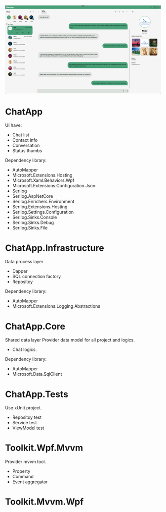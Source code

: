 
![應用截圖](screenshots/main_interface.png)

# ChatApp

UI have:
- Chat list
- Contact info
- Conversation
- Status thumbs

Dependency library:
- AutoMapper
- Microsoft.Extensions.Hosting
- Microsoft.Xaml.Behaviors.Wpf
- Microsoft.Extensions.Configuration.Json
- Serilog
- Serilog.AspNetCore
- Serilog.Enrichers.Environment
- Serilog.Extensions.Hosting
- Serilog.Settings.Configuration
- Serilog.Sinks.Console
- Serilog.Sinks.Debug
- Serilog.Sinks.File

# ChatApp.Infrastructure
Data process layer
- Dapper
- SQL connection factory
- Repositoy

Dependency library:
- AutoMapper
- Microsoft.Extensions.Logging.Abstractions

# ChatApp.Core
Shared data layer
Provider data model for all project and logics.
- Chat logics.

Dependency library:
- AutoMapper
- Microsoft.Data.SqlClient

# ChatApp.Tests
Use xUnit project.
- Repositoy test
- Service test
- ViewModel test

# Toolkit.Wpf.Mvvm
Provider mvvm tool. 
- Property
- Command
- Event aggregator

# Toolkit.Mvvm.Wpf
